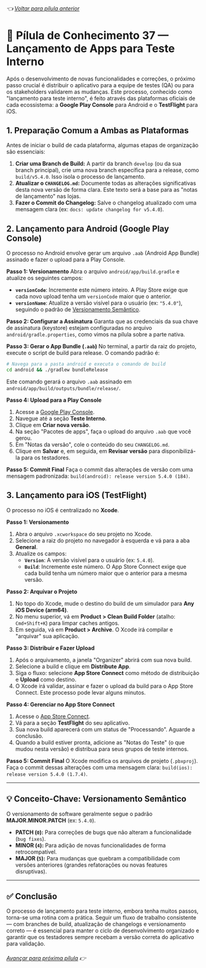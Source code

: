 ###### 👈 [Voltar para pílula anterior](https://github.com/ewerton5/reactJS-knowledge-nuggets/blob/main/content/036-performance-optimization.md)

# 📘 Pílula de Conhecimento 37 — Lançamento de Apps para Teste Interno

Após o desenvolvimento de novas funcionalidades e correções, o próximo passo crucial é distribuir o aplicativo para a equipe de testes (QA) ou para os stakeholders validarem as mudanças. Este processo, conhecido como "lançamento para teste interno", é feito através das plataformas oficiais de cada ecossistema: a **Google Play Console** para Android e o **TestFlight** para iOS.

## 1\. Preparação Comum a Ambas as Plataformas

Antes de iniciar o build de cada plataforma, algumas etapas de organização são essenciais:

1.  **Criar uma Branch de Build:** A partir da branch `develop` (ou da sua branch principal), crie uma nova branch específica para a release, como `build/v5.4.0`. Isso isola o processo de lançamento.
2.  **Atualizar o `CHANGELOG.md`:** Documente todas as alterações significativas desta nova versão de forma clara. Este texto será a base para as "notas de lançamento" nas lojas.
3.  **Fazer o Commit do Changelog:** Salve o changelog atualizado com uma mensagem clara (ex: `docs: update changelog for v5.4.0`).

## 2\. Lançamento para Android (Google Play Console)

O processo no Android envolve gerar um arquivo `.aab` (Android App Bundle) assinado e fazer o upload para a Play Console.

**Passo 1: Versionamento**
Abra o arquivo `android/app/build.gradle` e atualize os seguintes campos:

  * **`versionCode`**: Incremente este número inteiro. A Play Store exige que cada novo upload tenha um `versionCode` maior que o anterior.
  * **`versionName`**: Atualize a versão visível para o usuário (ex: `"5.4.0"`), seguindo o padrão de [Versionamento Semântico](https://www.google.com/search?q=%23-conceito-chave-versionamento-sem%C3%A2ntico).

**Passo 2: Configurar a Assinatura**
Garanta que as credenciais da sua chave de assinatura (keystore) estejam configuradas no arquivo `android/gradle.properties`, como vimos na pílula sobre a parte nativa.

**Passo 3: Gerar o App Bundle (`.aab`)**
No terminal, a partir da raiz do projeto, execute o script de build para release. O comando padrão é:

```bash
# Navega para a pasta android e executa o comando de build
cd android && ./gradlew bundleRelease
```

Este comando gerará o arquivo `.aab` assinado em `android/app/build/outputs/bundle/release/`.

**Passo 4: Upload para a Play Console**

1.  Acesse a [Google Play Console](https://play.google.com/console/).
2.  Navegue até a seção **Teste Interno**.
3.  Clique em **Criar nova versão**.
4.  Na seção "Pacotes de apps", faça o upload do arquivo `.aab` que você gerou.
5.  Em "Notas da versão", cole o conteúdo do seu `CHANGELOG.md`.
6.  Clique em **Salvar** e, em seguida, em **Revisar versão** para disponibilizá-la para os testadores.

**Passo 5: Commit Final**
Faça o commit das alterações de versão com uma mensagem padronizada: `build(android): release version 5.4.0 (184)`.

## 3\. Lançamento para iOS (TestFlight)

O processo no iOS é centralizado no **Xcode**.

**Passo 1: Versionamento**

1.  Abra o arquivo `.xcworkspace` do seu projeto no Xcode.
2.  Selecione a raiz do projeto no navegador à esquerda e vá para a aba **General**.
3.  Atualize os campos:
      * **`Version`**: A versão visível para o usuário (ex: `5.4.0`).
      * **`Build`**: Incremente este número. O App Store Connect exige que cada build tenha um número maior que o anterior para a mesma versão.

**Passo 2: Arquivar o Projeto**

1.  No topo do Xcode, mude o destino do build de um simulador para **Any iOS Device (arm64)**.
2.  No menu superior, vá em **Product \> Clean Build Folder** (atalho: `Cmd+Shift+K`) para limpar caches antigos.
3.  Em seguida, vá em **Product \> Archive**. O Xcode irá compilar e "arquivar" sua aplicação.

**Passo 3: Distribuir e Fazer Upload**

1.  Após o arquivamento, a janela "Organizer" abrirá com sua nova build.
2.  Selecione a build e clique em **Distribute App**.
3.  Siga o fluxo: selecione **App Store Connect** como método de distribuição e **Upload** como destino.
4.  O Xcode irá validar, assinar e fazer o upload da build para o App Store Connect. Este processo pode levar alguns minutos.

**Passo 4: Gerenciar no App Store Connect**

1.  Acesse o [App Store Connect](https://appstoreconnect.apple.com/).
2.  Vá para a seção **TestFlight** do seu aplicativo.
3.  Sua nova build aparecerá com um status de "Processando". Aguarde a conclusão.
4.  Quando a build estiver pronta, adicione as "Notas do Teste" (o que mudou nesta versão) e distribua para seus grupos de teste internos.

**Passo 5: Commit Final**
O Xcode modifica os arquivos de projeto (`.pbxproj`). Faça o commit dessas alterações com uma mensagem clara: `build(ios): release version 5.4.0 (1.7.4)`.

-----

## 💡 Conceito-Chave: Versionamento Semântico

O versionamento de software geralmente segue o padrão **MAJOR.MINOR.PATCH** (ex: `5.4.0`).

  * **PATCH (`0`):** Para correções de bugs que não alteram a funcionalidade (`bug fixes`).
  * **MINOR (`4`):** Para adição de novas funcionalidades de forma retrocompatível.
  * **MAJOR (`5`):** Para mudanças que quebram a compatibilidade com versões anteriores (grandes refatorações ou novas features disruptivas).

-----

## ✅ Conclusão

O processo de lançamento para teste interno, embora tenha muitos passos, torna-se uma rotina com a prática. Seguir um fluxo de trabalho consistente — com branches de build, atualização de changelogs e versionamento correto — é essencial para manter o ciclo de desenvolvimento organizado e garantir que os testadores sempre recebam a versão correta do aplicativo para validação.

###### [Avançar para próxima pílula](https://github.com/ewerton5/reactJS-knowledge-nuggets/blob/main/content/038-react-native-animations.md) 👉
